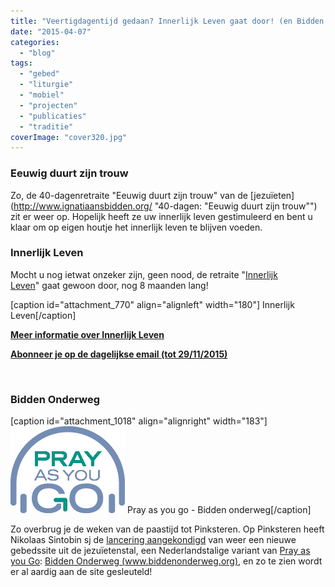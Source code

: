 ```yaml
---
title: "Veertigdagentijd gedaan? Innerlijk Leven gaat door! (en Bidden Onderweg komt eraan...)"
date: "2015-04-07"
categories: 
  - "blog"
tags: 
  - "gebed"
  - "liturgie"
  - "mobiel"
  - "projecten"
  - "publicaties"
  - "traditie"
coverImage: "cover320.jpg"
---
```


### Eeuwig duurt zijn trouw

Zo, de 40-dagenretraite "Eeuwig duurt zijn trouw" van de [jezuïeten](http://www.ignatiaansbidden.org/ "40-dagen: "Eeuwig duurt zijn trouw"") zit er weer op. Hopelijk heeft ze uw innerlijk leven gestimuleerd en bent u klaar om op eigen houtje het innerlijk leven te blijven voeden.

### Innerlijk Leven

Mocht u nog ietwat onzeker zijn, geen nood, de retraite "[Innerlijk Leven](http://localhost:1313/categories/innerlijk-leven/ "Innerlijk Leven")" gaat gewoon door, nog 8 maanden lang!

\[caption id="attachment\_770" align="alignleft" width="180"\][](http://eepurl.com/9RLo5) Innerlijk Leven\[/caption\]

**[Meer informatie over Innerlijk Leven](http://ift.tt/1y6X5mY "Innerlijk Leven")**

**[Abonneer je op de dagelijkse email (tot 29/11/2015)](http://eepurl.com/9RLo5)**

 

### Bidden Onderweg

\[caption id="attachment\_1018" align="alignright" width="183"\][![Pray as you go - Bidden onderweg](images/logo_modlitwa_w_drodze_full1.png)](http://www.biddenonderweg.org) Pray as you go - Bidden onderweg\[/caption\]

Zo overbrug je de weken van de paastijd tot Pinksteren. Op Pinksteren heeft Nikolaas Sintobin sj de [lancering aangekondigd](http://nikolaassintobin.blogspot.be/2015/03/een-bijzondere-boodschap-op-maria.html "Een bijzondere boodschap op Maria Boodschap") van weer een nieuwe gebedssite uit de jezuïetenstal, een Nederlandstalige variant van [Pray as you Go](http://www.pray-as-you-go.org/home/ "Pray as you Go"): [Bidden Onderweg (www.biddenonderweg.org)](http://www.biddenonderweg.org/home/ "Bidden Onderweg"), en zo te zien wordt er al aardig aan de site gesleuteld!

